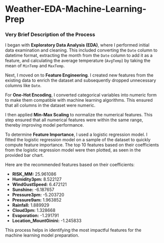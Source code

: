 # Weather-EDA-Machine-Learning-Prep

### Very Brief Description of the Process

<p>I began with <b>Exploratory Data Analysis (EDA)</b>, where I performed initial data examination and cleaning. This included converting the <code>Date</code> column to datetime format, extracting the month from the <code>Date</code> column to add it as a feature, and calculating the average temperature (<code>AvgTemp</code>) by taking the mean of <code>MinTemp</code> and <code>MaxTemp</code>.</p>

<p>Next, I moved on to <b>Feature Engineering</b>. I created new features from the existing data to enrich the dataset and subsequently dropped unnecessary columns like <code>Date</code>.</p>

<p>For <b>One-Hot Encoding</b>, I converted categorical variables into numeric form to make them compatible with machine learning algorithms. This ensured that all columns in the dataset were numeric.</p>

<p>I then applied <b>Min-Max Scaling</b> to normalize the numerical features. This step ensured that all numerical features were within the same range, thereby improving model performance.</p>

<p>To determine <b>Feature Importance</b>, I used a logistic regression model. I fitted the logistic regression model on a sample of the dataset to quickly compute feature importance. The top 10 features based on their coefficients from the logistic regression model were then plotted, as seen in the provided bar chart.</p>

<p>Here are the recommended features based on their coefficients:
<ul>
  <li><b>RISK_MM:</b> 25.961086</li>
  <li><b>Humidity3pm:</b> 8.522127</li>
  <li><b>WindGustSpeed:</b> 6.472121</li>
  <li><b>Sunshine:</b> -6.187657</li>
  <li><b>Pressure3pm:</b> -5.203720</li>
  <li><b>Pressure9am:</b> 1.963852</li>
  <li><b>Rainfall:</b> 1.889929</li>
  <li><b>Cloud3pm:</b> 1.328668</li>
  <li><b>Evaporation:</b> -1.291791</li>
  <li><b>Location_MountGinini:</b> -1.245833</li>
</ul>
</p>

<p>This process helps in identifying the most impactful features for the machine learning model preparation.</p>
